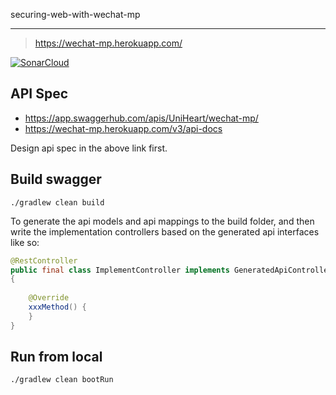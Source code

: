 securing-web-with-wechat-mp

---

> https://wechat-mp.herokuapp.com/

[![SonarCloud](https://sonarcloud.io/images/project_badges/sonarcloud-black.svg)](https://sonarcloud.io/dashboard?id=Jeff-Tian_securing-web-with-wechat-mp)

## API Spec

- https://app.swaggerhub.com/apis/UniHeart/wechat-mp/
- https://wechat-mp.herokuapp.com/v3/api-docs

Design api spec in the above link first.

## Build swagger

```shell
./gradlew clean build
```

To generate the api models and api mappings to the build folder, and then write the implementation controllers based on the generated api interfaces like so:

```java
@RestController
public final class ImplementController implements GeneratedApiController
{
    
    @Override
    xxxMethod() {
    }
}
```

## Run from local

```shell
./gradlew clean bootRun
```
